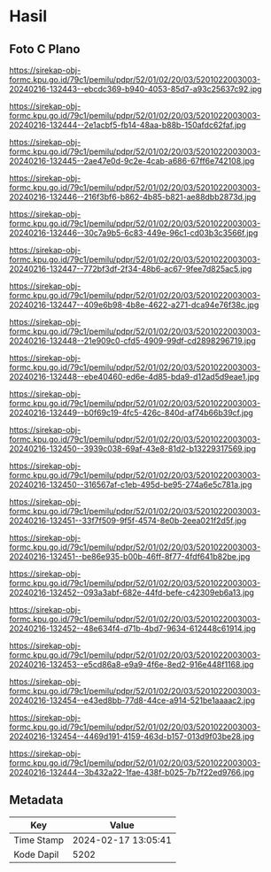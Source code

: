# Hasil

## Foto C Plano

https://sirekap-obj-formc.kpu.go.id/79c1/pemilu/pdpr/52/01/02/20/03/5201022003003-20240216-132443--ebcdc369-b940-4053-85d7-a93c25637c92.jpg

https://sirekap-obj-formc.kpu.go.id/79c1/pemilu/pdpr/52/01/02/20/03/5201022003003-20240216-132444--2e1acbf5-fb14-48aa-b88b-150afdc62faf.jpg

https://sirekap-obj-formc.kpu.go.id/79c1/pemilu/pdpr/52/01/02/20/03/5201022003003-20240216-132445--2ae47e0d-9c2e-4cab-a686-67ff6e742108.jpg

https://sirekap-obj-formc.kpu.go.id/79c1/pemilu/pdpr/52/01/02/20/03/5201022003003-20240216-132446--216f3bf6-b862-4b85-b821-ae88dbb2873d.jpg

https://sirekap-obj-formc.kpu.go.id/79c1/pemilu/pdpr/52/01/02/20/03/5201022003003-20240216-132446--30c7a9b5-6c83-449e-96c1-cd03b3c3566f.jpg

https://sirekap-obj-formc.kpu.go.id/79c1/pemilu/pdpr/52/01/02/20/03/5201022003003-20240216-132447--772bf3df-2f34-48b6-ac67-9fee7d825ac5.jpg

https://sirekap-obj-formc.kpu.go.id/79c1/pemilu/pdpr/52/01/02/20/03/5201022003003-20240216-132447--409e6b98-4b8e-4622-a271-dca94e76f38c.jpg

https://sirekap-obj-formc.kpu.go.id/79c1/pemilu/pdpr/52/01/02/20/03/5201022003003-20240216-132448--21e909c0-cfd5-4909-99df-cd2898296719.jpg

https://sirekap-obj-formc.kpu.go.id/79c1/pemilu/pdpr/52/01/02/20/03/5201022003003-20240216-132448--ebe40460-ed6e-4d85-bda9-d12ad5d9eae1.jpg

https://sirekap-obj-formc.kpu.go.id/79c1/pemilu/pdpr/52/01/02/20/03/5201022003003-20240216-132449--b0f69c19-4fc5-426c-840d-af74b66b39cf.jpg

https://sirekap-obj-formc.kpu.go.id/79c1/pemilu/pdpr/52/01/02/20/03/5201022003003-20240216-132450--3939c038-69af-43e8-81d2-b13229317569.jpg

https://sirekap-obj-formc.kpu.go.id/79c1/pemilu/pdpr/52/01/02/20/03/5201022003003-20240216-132450--316567af-c1eb-495d-be95-274a6e5c781a.jpg

https://sirekap-obj-formc.kpu.go.id/79c1/pemilu/pdpr/52/01/02/20/03/5201022003003-20240216-132451--33f7f509-9f5f-4574-8e0b-2eea021f2d5f.jpg

https://sirekap-obj-formc.kpu.go.id/79c1/pemilu/pdpr/52/01/02/20/03/5201022003003-20240216-132451--be86e935-b00b-46ff-8f77-4fdf641b82be.jpg

https://sirekap-obj-formc.kpu.go.id/79c1/pemilu/pdpr/52/01/02/20/03/5201022003003-20240216-132452--093a3abf-682e-44fd-befe-c42309eb6a13.jpg

https://sirekap-obj-formc.kpu.go.id/79c1/pemilu/pdpr/52/01/02/20/03/5201022003003-20240216-132452--48e634f4-d71b-4bd7-9634-612448c61914.jpg

https://sirekap-obj-formc.kpu.go.id/79c1/pemilu/pdpr/52/01/02/20/03/5201022003003-20240216-132453--e5cd86a8-e9a9-4f6e-8ed2-916e448f1168.jpg

https://sirekap-obj-formc.kpu.go.id/79c1/pemilu/pdpr/52/01/02/20/03/5201022003003-20240216-132454--e43ed8bb-77d8-44ce-a914-521be1aaaac2.jpg

https://sirekap-obj-formc.kpu.go.id/79c1/pemilu/pdpr/52/01/02/20/03/5201022003003-20240216-132454--4469d191-4159-463d-b157-013d9f03be28.jpg

https://sirekap-obj-formc.kpu.go.id/79c1/pemilu/pdpr/52/01/02/20/03/5201022003003-20240216-132444--3b432a22-1fae-438f-b025-7b7f22ed9766.jpg


## Metadata

| Key        | Value               |
| ---------- | ------------------- |
| Time Stamp | 2024-02-17 13:05:41 |
| Kode Dapil | 5202                |



